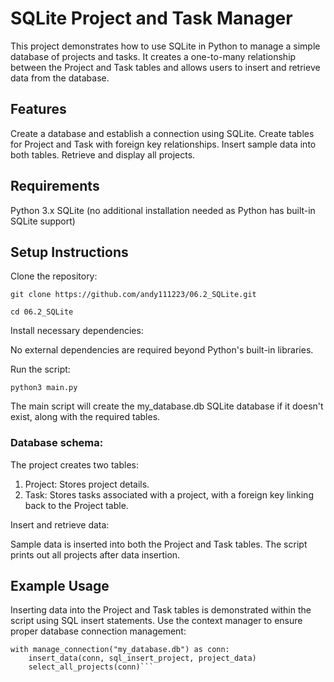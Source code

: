 # SQLite Project and Task Manager

This project demonstrates how to use SQLite in Python to manage a simple database of projects and tasks. It creates a one-to-many relationship between the Project and Task tables and allows users to insert and retrieve data from the database.

## Features

Create a database and establish a connection using SQLite.
Create tables for Project and Task with foreign key relationships.
Insert sample data into both tables.
Retrieve and display all projects.

## Requirements

Python 3.x
SQLite (no additional installation needed as Python has built-in SQLite support)

## Setup Instructions

Clone the repository:

`git clone https://github.com/andy111223/06.2_SQLite.git`

`cd 06.2_SQLite`

Install necessary dependencies:

No external dependencies are required beyond Python's built-in libraries.

Run the script:

`python3 main.py`

The main script will create the my_database.db SQLite database if it doesn't exist, along with the required tables.

### Database schema: 

The project creates two tables:

1. Project: Stores project details.
2. Task: Stores tasks associated with a project, with a foreign key linking back to the Project table.

Insert and retrieve data:

Sample data is inserted into both the Project and Task tables.
The script prints out all projects after data insertion.

## Example Usage

Inserting data into the Project and Task tables is demonstrated within the script using SQL insert statements.
Use the context manager to ensure proper database connection management:

```
with manage_connection("my_database.db") as conn:
    insert_data(conn, sql_insert_project, project_data)
    select_all_projects(conn)```